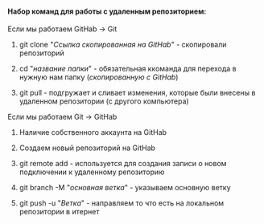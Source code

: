 #### **Набор команд для работы с удаленным репозиторием:**

 Если мы работаем GitHab -> Git

1. git clone "*Ссылка скопированная на GitHab*" - скопировали репозиторий 
 
 2. cd "*название папки*" - обязательная ккоманда для перехода в нужную нам папку (*скопированную с GitHab*) 
 
 3. git pull - подгружает и сливает изменения, которые были внесены в удаленном репозитории (с другого компьютера)

 Если мы работаем Git -> GitHab 
 
 1. Наличие собственного аккаунта на GitHab
 
 2. Создаем новый репозиторий на GitHab

 3. git remote add - используется для создания записи о новом подключении к удаленному репозиторию

 4. git branch -M "*основная ветка*" - указываем основную ветку

 5. git push -u "*Ветка*" - направляем то что есть на локальном репозитории в итернет
